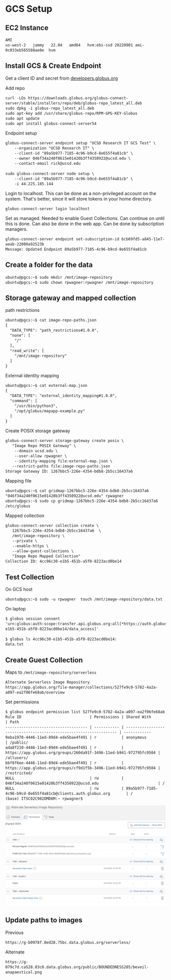 # GCS Setup


## EC2 Instance

```
AMI
us-west-2	jammy	22.04	amd64	hvm:ebs-ssd	20220901 ami-0c033eb565588ae0e	hvm
```


## Install GCS & Create Endpoint

Get a client ID and secret from [developers.globus.org](https://developers.globus.org)

Add repo
```
curl -LOs https://downloads.globus.org/globus-connect-server/stable/installers/repo/deb/globus-repo_latest_all.deb
sudo dpkg -i globus-repo_latest_all.deb
sudo apt-key add /usr/share/globus-repo/RPM-GPG-KEY-Globus
sudo apt update
sudo apt install globus-connect-server54
```

Endpoint setup

```
globus-connect-server endpoint setup "UCSD Research IT GCS Test" \
    --organization "UCSD Research IT" \
    --client-id "89a5b977-7185-4c96-b9cd-8e655f4a81cb" \
    --owner 046f34a240f0615e01420b3ff4350922@ucsd.edu \
    --contact-email rick@ucsd.edu

sudo globus-connect-server node setup \
    --client-id "89a5b977-7185-4c96-b9cd-8e655f4a81cb" \
	-i 44.225.185.144
```

Login to localhost. This can be done as a non-privileged account on the system. That's better, since it will store tokens in your home directory.
```
globus-connect-server login localhost
```

Set as managed. Needed to enable Guest Collections. Can continue on until this is done. Can also be done in the web app. Can be done by subscription managers.
```
globus-connect-server endpoint set-subscription-id 6cb69fd5-a845-11e7-aeab-22000a92523b
Message: Updated Endpoint 89a5b977-7185-4c96-b9cd-8e655f4a81cb
```

## Create a folder for the data

```
ubuntu@pgcs:~$ sudo mkdir /mnt/image-repository
ubuntu@pgcs:~$ sudo chown rpwagner:rpwagner /mnt/image-repository
```

## Storage gateway and mapped collection

path restrictions
```
ubuntu@pgcs:~$ cat image-repo-paths.json
{
  "DATA_TYPE": "path_restrictions#1.0.0",
  "none": [
    "/"
  ],
  "read_write": [
    "/mnt/image-repository"
  ]
}
```

External identity mapping
```
ubuntu@pgcs:~$ cat external-map.json 
{
  "DATA_TYPE": "external_identity_mapping#1.0.0",
  "command": [
    "/usr/bin/python3",
    "/opt/globus/mapapp-example.py"
  ]
}
```

Create POSIX storage gateway
```
globus-connect-server storage-gateway create posix \
   "Image Repo POSIX Gateway" \
    --domain ucsd.edu \
    --user-allow rpwagner \
    --identity-mapping file:external-map.json \
   --restrict-paths file:image-repo-paths.json
Storage Gateway ID: 1267bbc5-226e-4354-bdb8-2b5cc16437a6
```

Mapping file
```
ubuntu@pgcs:~$ cat gridmap-1267bbc5-226e-4354-bdb8-2b5cc16437a6
"046f34a240f0615e01420b3ff4350922@ucsd.edu" rpwagner
ubuntu@pgcs:~$ sudo cp gridmap-1267bbc5-226e-4354-bdb8-2b5cc16437a6 /etc/globus
```

Mapped collection
```
globus-connect-server collection create \
   1267bbc5-226e-4354-bdb8-2b5cc16437a6  \
   /mnt/image-repository \
   --private \
   --enable-https \
   --allow-guest-collections \
   "Image Repo Mapped Collection"
Collection ID: 4cc96c30-e1b5-451b-a5f0-8223acd0be14
```

## Test Collection

On GCS host
```
ubuntu@pgcs:~$ sudo -u rpwagner  touch /mnt/image-repository/data.txt
```

On laptop
```
$ globus session consent
'urn:globus:auth:scope:transfer.api.globus.org:all[*https://auth.globus.org/scopes/4cc96c30-e1b5-451b-a5f0-8223acd0be14/data_access]'

$ globus ls 4cc96c30-e1b5-451b-a5f0-8223acd0be14:
data.txt

```

## Create Guest Collection

Maps to `/mnt/image-repository/serverless`
```
Alternate Serverless Image Repository
https://app.globus.org/file-manager/collections/527fe9c0-5782-4a2a-a097-ea2f06fe68ab/overview
```

Set permissions

```
$ globus endpoint permission list 527fe9c0-5782-4a2a-a097-ea2f06fe68ab
Rule ID                              | Permissions | Shared With                                                        | Path        
------------------------------------ | ----------- | ------------------------------------------------------------------ | ------------
9eba1978-4446-11ed-89d4-ede5bae4f491 | r           | anonymous                                                          | /public/    
ada8f210-4446-11ed-89d4-ede5bae4f491 | r           | https://app.globus.org/groups/260da91f-3496-11ed-b941-972795fc9504 | /allusers/  
bbf8f6ee-4446-11ed-89d4-ede5bae4f491 | r           | https://app.globus.org/groups/cf9d1f5b-3496-11ed-b941-972795fc9504 | /restricted/
NULL                                 | rw          | 046f34a240f0615e01420b3ff4350922@ucsd.edu                          | /           
NULL                                 | rw          | 89a5b977-7185-4c96-b9cd-8e655f4a81cb@clients.auth.globus.org       | /           
(base) ITSC02C982DMD6M:~ rpwagner$ 
```

![permissions](permissions.png)

## Update paths to images

Previous
```
https://g-b0978f.0ed28.75bc.data.globus.org/serverless/
```

Alternate
```
https://g-079c7d.ca528.03c0.data.globus.org/public/BOUNDEDNESS285/beveil-anapaestical.png
```
